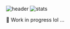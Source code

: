 ![header](https://capsule-render.vercel.app/api?type=waving&color=gradient&height=225&section=header&text=Hi,%20I'm%20Jayanth&animation=twinkling&fontSize=60&fontAlign=30&fontAlignY=40&customColorList=7,9,10,16,20,22,23)
![stats](https://github-readme-stats.vercel.app/api?username=jayanthh71&show_icons=true&include_all_commits=true&custom_title=My%20GitHub%20Stats&rank_icon=github&hide=issues,contribs&theme=dracula)

👀 Work in progress lol ...

